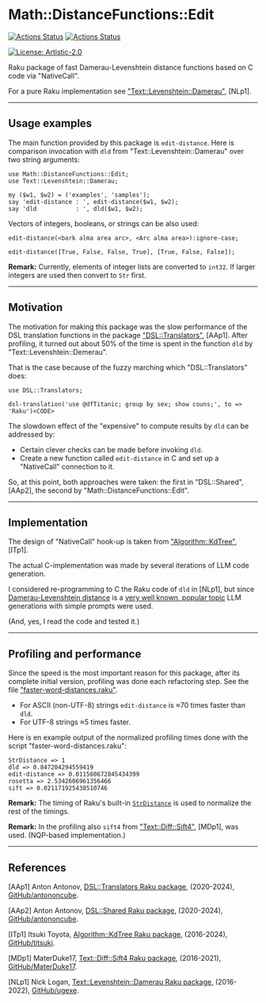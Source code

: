 # Math::DistanceFunctions::Edit

[![Actions Status](https://github.com/antononcube/Raku-Math-DistanceFunctions-Edit/actions/workflows/linux.yml/badge.svg)](https://github.com/antononcube/Raku-Math-DistanceFunctions-Edit/actions)
[![Actions Status](https://github.com/antononcube/Raku-Math-DistanceFunctions-Edit/actions/workflows/macos.yml/badge.svg)](https://github.com/antononcube/Raku-Math-DistanceFunctions-Edit/actions)
<!--- [![Actions Status](https://github.com/antononcube/Raku-Math-DistanceFunctions-Edit/actions/workflows/windows.yml/badge.svg)](https://github.com/antononcube/Raku-Math-DistanceFunctions-Edit/actions) -->

<!--- [![](https://raku.land/zef:antononcube/Math::DistanceFunctions::Edit/badges/version)](https://raku.land/zef:antononcube/Math::DistanceFunctions::Edit) -->
[![License: Artistic-2.0](https://img.shields.io/badge/License-Artistic%202.0-0298c3.svg)](https://opensource.org/licenses/Artistic-2.0)

Raku package of fast Damerau-Levenshtein distance functions based on C code via "NativeCall".

For a pure Raku implementation see ["Text::Levenshtein::Damerau"](https://raku.land/github:ugexe/Text::Levenshtein::Damerau), [NLp1].

-----

## Usage examples

The main function provided by this package is `edit-distance`. 
Here is comparison invocation with `dld` from "Text::Levenshtein::Damerau" 
over two string arguments:

```perl6
use Math::DistanceFunctions::Edit;
use Text::Levenshtein::Damerau;

my ($w1, $w2) = ('examples', 'samples');
say 'edit-distance : ', edit-distance($w1, $w2);
say 'dld           : ', dld($w1, $w2);
```

Vectors of integers, booleans, or strings can be also used:

```perl6
edit-distance(<bark alma area arc>, <Arc alma area>):ignore-case;
```

```perl6
edit-distance([True, False, False, True], [True, False, False]);
```

**Remark:** Currently, elements of integer lists are converted to `int32`. 
If larger integers are used then convert to `Str` first.

-----

## Motivation

The motivation for making this package was the slow performance of the DSL translation functions in the package
["DSL::Translators"](https://github.com/antononcube/Raku-DSL-Translators), [AAp1].
After profiling, it turned out about 50% of the time is spent in the function `dld` by "Text::Levenshtein::Demerau". 

That is the case because of the fuzzy marching which "DSL::Translators" does:

```perl6
use DSL::Translators;

dsl-translation('use @dfTitanic; group by sex; show couns;', to => 'Raku')<CODE>
```

The slowdown effect of the "expensive" to compute results by `dld` can be addressed by:

- Certain clever checks can be made before invoking `dld`.
- Create a new function called `edit-distance` in C and set up a "NativeCall" connection to it.

So, at this point, both approaches were taken: the first in "DSL::Shared", [AAp2], the second by "Math::DistanceFunctions::Edit".

-----

## Implementation

The design of "NativeCall" hook-up is taken from ["Algorithm::KdTree"](https://raku.land/github:titsuki/Algorithm::KdTree), [ITp1].

The actual C-implementation was made by several iterations of LLM code generation.

I considered re-programming to C the Raku code of `dld` in [NLp1], but since
[Damerau-Levenshtein distance](https://en.wikipedia.org/wiki/Damerau–Levenshtein_distance) is a 
[very well known, popular topic](https://rosettacode.org/wiki/Levenshtein_distance) 
LLM generations with simple prompts were used.

(And, yes, I read the code and tested it.)

-----

## Profiling and performance

Since the speed is the most important reason for this package, after its complete initial version,
profiling was done each refactoring step. See the file ["faster-word-distances.raku"](./examples/faster-word-distances.raku).

- For ASCII (non-UTF-8) strings `edit-distance` is ≈70 times faster than `dld`.
- For UTF-8 strings ≈5 times faster.

Here is en example output of the normalized profiling times done with the script "faster-word-distances.raku":

```
StrDistance => 1
dld => 0.847204294559419
edit-distance => 0.011560672845434399
rosetta => 2.5342606961356466
sift => 0.021171925438510746
```

**Remark:** The timing of Raku's built-in [`StrDistance`](https://docs.raku.org/type/StrDistance) is used to normalize the rest of the timings.  

**Remark:** In the profiling also `sift4` from ["Text::Diff::Sift4"](https://raku.land/github:MasterDuke17/Text::Diff::Sift4), [MDp1], was used. 
(NQP-based implementation.)

-----

## References

[AAp1] Anton Antonov,
[DSL::Translators Raku package](https://github.com/antononcube/Raku-DSL-Translators),
(2020-2024),
[GitHub/antononcube](https://github.com/antononcube/).

[AAp2] Anton Antonov,
[DSL::Shared Raku package](https://github.com/antononcube/Raku-Shared),
(2020-2024),
[GitHub/antononcube](https://github.com/antononcube/).

[ITp1] Itsuki Toyota,
[Algorithm::KdTree Raku package](https://github.com/titsuki/p6-Algorithm-KdTree),
(2016-2024),
[GitHub/titsuki](https://github.com/titsuki).

[MDp1] MaterDuke17,
[Text::Diff::Sift4 Raku package](https://github.com/MasterDuke17/Text-Diff-Sift4),
(2016-2021),
[GitHub/MaterDuke17](https://github.com/MasterDuke17).

[NLp1] Nick Logan,
[Text::Levenshtein::Damerau Raku package](https://github.com/ugexe/Raku-Text--Levenshtein--Damerau),
(2016-2022),
[GitHub/ugexe](https://github.com/ugexe/).

